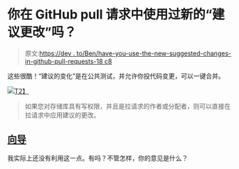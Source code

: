 # 你在 GitHub pull 请求中使用过新的“建议更改”吗？

> 原文:[https://dev . to/Ben/have-you-use-the-new-suggested-changes-in-github-pull-requests-18 c8](https://dev.to/ben/have-you-used-the-new-suggested-changes-in-github-pull-requests-18c8)

这些很酷！“建议的变化”是在公共测试，并允许你投代码变更，可以一键合并。

[![](../Images/741c983bdc392499a04968e8543d6a9c.png)T2】](https://res.cloudinary.com/practicaldev/image/fetch/s--LsZe2Dce--/c_limit%2Cf_auto%2Cfl_progressive%2Cq_auto%2Cw_880/https://user-images.githubusercontent.com/527589/46896770-a53aeb00-ce44-11e8-8a9f-4edc171cf584.jpg)

> 如果您对存储库具有写权限，并且是拉请求的作者或分配者，则可以直接在拉请求中应用建议的更改。

## [](#guide)[向导](https://help.github.com/articles/incorporating-feedback-in-your-pull-request/#applying-a-suggested-change)

我实际上还没有利用这一点。有吗？不管怎样，你的意见是什么？